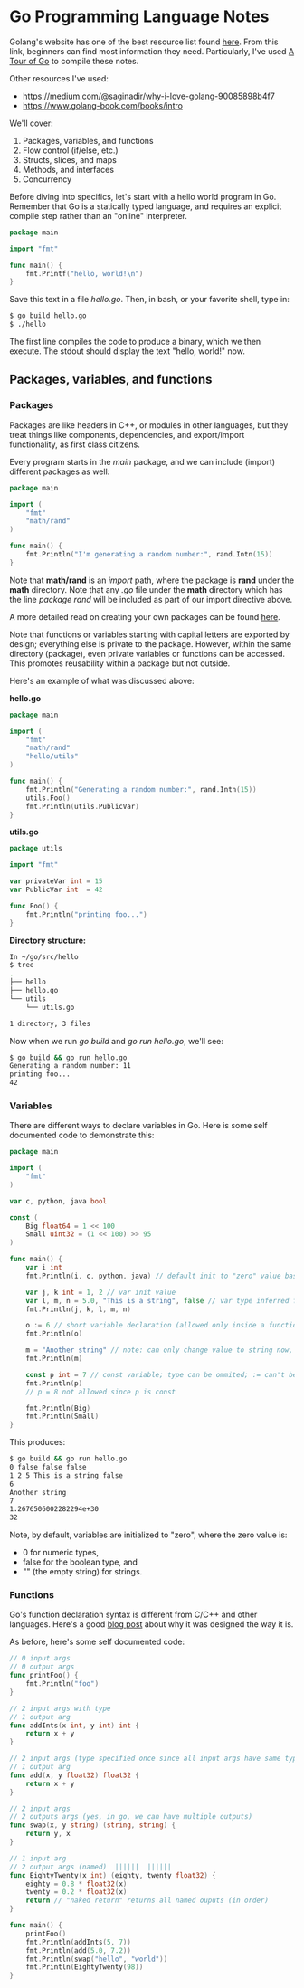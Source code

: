 # Go Programming Language Notes

Golang's website has one of the best resource list found [here](https://golang.org/doc/). From this link, beginners can find most information they need. Particularly, I've used [A Tour of Go](https://tour.golang.org/welcome/1) to compile these notes.

Other resources I've used:
- https://medium.com/@saginadir/why-i-love-golang-90085898b4f7
- https://www.golang-book.com/books/intro

We'll cover:

1. Packages, variables, and functions
2. Flow control (if/else, etc.)
3. Structs, slices, and maps
4. Methods, and interfaces
5. Concurrency

Before diving into specifics, let's start with a hello world program in Go. Remember that Go is a statically typed language, and requires an explicit compile step rather than an "online" interpreter.

```go
package main

import "fmt"

func main() {
    fmt.Printf("hello, world!\n")
}
```

Save this text in a file *hello.go*. Then, in bash, or your favorite shell, type in:
```bash
$ go build hello.go
$ ./hello
```

The first line compiles the code to produce a binary, which we then execute. The stdout should display the text "hello, world!" now.

## Packages, variables, and functions
### Packages
Packages are like headers in C++, or modules in other languages, but they treat things like components, dependencies, and export/import functionality, as first class citizens.

Every program starts in the *main* package, and we can include (import) different packages as well:

```go
package main

import (
    "fmt"
    "math/rand"
)

func main() {
    fmt.Println("I'm generating a random number:", rand.Intn(15))
}
```

Note that **math/rand** is an *import* path, where the package is **rand** under the **math** directory. Note that any *.go* file under the **math** directory which has the line *package rand* will be included as part of our import directive above.

A more detailed read on creating your own packages can be found [here](https://medium.com/@saginadir/why-i-love-golang-90085898b4f7).

Note that functions or variables starting with capital letters are exported by design; everything else is private to the package. However, within the same directory (package), even private variables or functions can be accessed. This promotes reusability within a package but not outside.

Here's an example of what was discussed above:

**hello.go**
```go
package main

import (
    "fmt"
    "math/rand"
    "hello/utils"
)

func main() {
    fmt.Println("Generating a random number:", rand.Intn(15))
    utils.Foo()
    fmt.Println(utils.PublicVar)
}
```

**utils.go**
```go
package utils

import "fmt"

var privateVar int = 15
var PublicVar int  = 42

func Foo() {
    fmt.Println("printing foo...")
}
```

**Directory structure:**
```bash
In ~/go/src/hello
$ tree
.
├── hello
├── hello.go
└── utils
    └── utils.go

1 directory, 3 files
```

Now when we run *go build* and *go run hello.go*, we'll see:

```bash
$ go build && go run hello.go
Generating a random number: 11
printing foo...
42
```

### Variables
There are different ways to declare variables in Go. Here is some self documented code to demonstrate this:

```go
package main

import (
    "fmt"
)

var c, python, java bool

const (
    Big float64 = 1 << 100
    Small uint32 = (1 << 100) >> 95
)

func main() {
    var i int
    fmt.Println(i, c, python, java) // default init to "zero" value based on type

    var j, k int = 1, 2 // var init value
    var l, m, n = 5.0, "This is a string", false // var type inferred from init val
    fmt.Println(j, k, l, m, n)

    o := 6 // short variable declaration (allowed only inside a function)
    fmt.Println(o)

    m = "Another string" // note: can only change value to string now, else we'll get a compilation error
    fmt.Println(m)

    const p int = 7 // const variable; type can be ommited; := can't be used
    fmt.Println(p)
    // p = 8 not allowed since p is const

    fmt.Println(Big)
    fmt.Println(Small)
}
```

This produces:
```bash
$ go build && go run hello.go
0 false false false
1 2 5 This is a string false
6
Another string
7
1.2676506002282294e+30
32
```

Note, by default, variables are initialized to "zero", where the zero value is:

- 0 for numeric types,
- false for the boolean type, and
- "" (the empty string) for strings.

### Functions
Go's function declaration syntax is different from C/C++ and other languages. Here's a good [blog post](https://blog.golang.org/gos-declaration-syntax) about why it was designed the way it is.

As before, here's some self documented code:
```go
// 0 input args
// 0 output args
func printFoo() {
    fmt.Println("foo")
}

// 2 input args with type
// 1 output arg
func addInts(x int, y int) int {
    return x + y
}

// 2 input args (type specified once since all input args have same type)
// 1 output arg
func add(x, y float32) float32 {
    return x + y
}

// 2 input args
// 2 outputs args (yes, in go, we can have multiple outputs)
func swap(x, y string) (string, string) {
    return y, x
}

// 1 input arg
// 2 output args (named)  ||||||  ||||||
func EightyTwenty(x int) (eighty, twenty float32) {
    eighty = 0.8 * float32(x)
    twenty = 0.2 * float32(x)
    return // "naked return" returns all named ouputs (in order)
}

func main() {
    printFoo()
    fmt.Println(addInts(5, 7))
    fmt.Println(add(5.0, 7.2))
    fmt.Println(swap("hello", "world"))
    fmt.Println(EightyTwenty(98))
}
```
